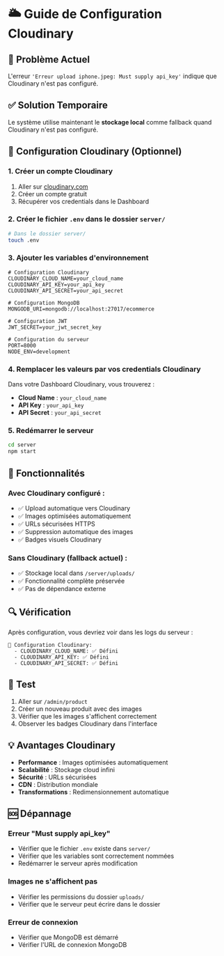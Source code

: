 # 🌥️ Guide de Configuration Cloudinary

## 🚨 Problème Actuel

L'erreur `'Erreur upload iphone.jpeg: Must supply api_key'` indique que Cloudinary n'est pas configuré.

## ✅ Solution Temporaire

Le système utilise maintenant le **stockage local** comme fallback quand Cloudinary n'est pas configuré.

## 🔧 Configuration Cloudinary (Optionnel)

### 1. Créer un compte Cloudinary

1. Aller sur [cloudinary.com](https://cloudinary.com)
2. Créer un compte gratuit
3. Récupérer vos credentials dans le Dashboard

### 2. Créer le fichier `.env` dans le dossier `server/`

```bash
# Dans le dossier server/
touch .env
```

### 3. Ajouter les variables d'environnement

```env
# Configuration Cloudinary
CLOUDINARY_CLOUD_NAME=your_cloud_name
CLOUDINARY_API_KEY=your_api_key
CLOUDINARY_API_SECRET=your_api_secret

# Configuration MongoDB
MONGODB_URI=mongodb://localhost:27017/ecommerce

# Configuration JWT
JWT_SECRET=your_jwt_secret_key

# Configuration du serveur
PORT=8000
NODE_ENV=development
```

### 4. Remplacer les valeurs par vos credentials Cloudinary

Dans votre Dashboard Cloudinary, vous trouverez :

- **Cloud Name** : `your_cloud_name`
- **API Key** : `your_api_key`
- **API Secret** : `your_api_secret`

### 5. Redémarrer le serveur

```bash
cd server
npm start
```

## 🎯 Fonctionnalités

### Avec Cloudinary configuré :

- ✅ Upload automatique vers Cloudinary
- ✅ Images optimisées automatiquement
- ✅ URLs sécurisées HTTPS
- ✅ Suppression automatique des images
- ✅ Badges visuels Cloudinary

### Sans Cloudinary (fallback actuel) :

- ✅ Stockage local dans `/server/uploads/`
- ✅ Fonctionnalité complète préservée
- ✅ Pas de dépendance externe

## 🔍 Vérification

Après configuration, vous devriez voir dans les logs du serveur :

```
🔧 Configuration Cloudinary:
  - CLOUDINARY_CLOUD_NAME: ✅ Défini
  - CLOUDINARY_API_KEY: ✅ Défini
  - CLOUDINARY_API_SECRET: ✅ Défini
```

## 🚀 Test

1. Aller sur `/admin/product`
2. Créer un nouveau produit avec des images
3. Vérifier que les images s'affichent correctement
4. Observer les badges Cloudinary dans l'interface

## 💡 Avantages Cloudinary

- **Performance** : Images optimisées automatiquement
- **Scalabilité** : Stockage cloud infini
- **Sécurité** : URLs sécurisées
- **CDN** : Distribution mondiale
- **Transformations** : Redimensionnement automatique

## 🆘 Dépannage

### Erreur "Must supply api_key"

- Vérifier que le fichier `.env` existe dans `server/`
- Vérifier que les variables sont correctement nommées
- Redémarrer le serveur après modification

### Images ne s'affichent pas

- Vérifier les permissions du dossier `uploads/`
- Vérifier que le serveur peut écrire dans le dossier

### Erreur de connexion

- Vérifier que MongoDB est démarré
- Vérifier l'URL de connexion MongoDB




